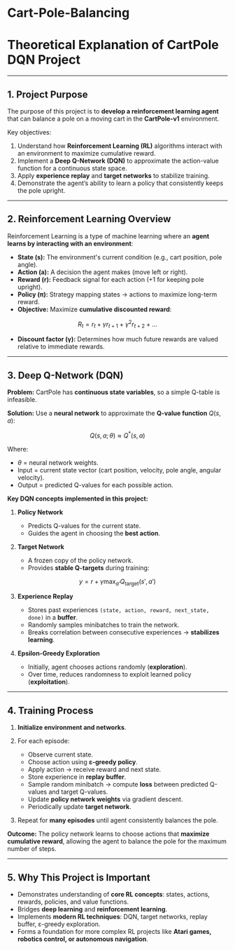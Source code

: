 # Cart-Pole-Balancing
# **Theoretical Explanation of CartPole DQN Project**

---

## **1. Project Purpose**

The purpose of this project is to **develop a reinforcement learning agent** that can balance a pole on a moving cart in the **CartPole-v1** environment.

Key objectives:

1. Understand how **Reinforcement Learning (RL)** algorithms interact with an environment to maximize cumulative reward.
2. Implement a **Deep Q-Network (DQN)** to approximate the action-value function for a continuous state space.
3. Apply **experience replay** and **target networks** to stabilize training.
4. Demonstrate the agent’s ability to learn a policy that consistently keeps the pole upright.

---

## **2. Reinforcement Learning Overview**

Reinforcement Learning is a type of machine learning where an **agent learns by interacting with an environment**:

* **State (s):** The environment's current condition (e.g., cart position, pole angle).
* **Action (a):** A decision the agent makes (move left or right).
* **Reward (r):** Feedback signal for each action (+1 for keeping pole upright).
* **Policy (π):** Strategy mapping states → actions to maximize long-term reward.
* **Objective:** Maximize **cumulative discounted reward**:

$$
R_t = r_t + \gamma r_{t+1} + \gamma^2 r_{t+2} + \dots
$$

* **Discount factor (γ):** Determines how much future rewards are valued relative to immediate rewards.

---

## **3. Deep Q-Network (DQN)**

**Problem:** CartPole has **continuous state variables**, so a simple Q-table is infeasible.

**Solution:** Use a **neural network** to approximate the **Q-value function** $Q(s, a)$:

$$
Q(s, a; \theta) \approx Q^*(s, a)
$$

Where:

* $\theta$ = neural network weights.
* Input = current state vector (cart position, velocity, pole angle, angular velocity).
* Output = predicted Q-values for each possible action.

**Key DQN concepts implemented in this project:**

1. **Policy Network**

   * Predicts Q-values for the current state.
   * Guides the agent in choosing the **best action**.

2. **Target Network**

   * A frozen copy of the policy network.
   * Provides **stable Q-targets** during training:

$$
y = r + \gamma \max_{a'} Q_{\text{target}}(s', a')
$$

3. **Experience Replay**

   * Stores past experiences `(state, action, reward, next_state, done)` in a **buffer**.
   * Randomly samples minibatches to train the network.
   * Breaks correlation between consecutive experiences → **stabilizes learning**.

4. **Epsilon-Greedy Exploration**

   * Initially, agent chooses actions randomly (**exploration**).
   * Over time, reduces randomness to exploit learned policy (**exploitation**).

---

## **4. Training Process**

1. **Initialize environment and networks**.
2. For each episode:

   * Observe current state.
   * Choose action using **ε-greedy policy**.
   * Apply action → receive reward and next state.
   * Store experience in **replay buffer**.
   * Sample random minibatch → compute **loss** between predicted Q-values and target Q-values.
   * Update **policy network weights** via gradient descent.
   * Periodically update **target network**.
3. Repeat for **many episodes** until agent consistently balances the pole.

**Outcome:** The policy network learns to choose actions that **maximize cumulative reward**, allowing the agent to balance the pole for the maximum number of steps.

---

## **5. Why This Project is Important**

* Demonstrates understanding of **core RL concepts**: states, actions, rewards, policies, and value functions.
* Bridges **deep learning** and **reinforcement learning**.
* Implements **modern RL techniques**: DQN, target networks, replay buffer, ε-greedy exploration.
* Forms a foundation for more complex RL projects like **Atari games, robotics control, or autonomous navigation**.
